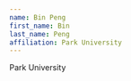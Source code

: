 ```yaml
---
name: Bin Peng
first_name: Bin
last_name: Peng
affiliation: Park University
---
```


Park University
